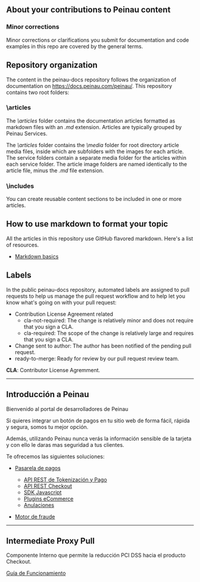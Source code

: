 ## About your contributions to Peinau content

### Minor corrections
Minor corrections or clarifications you submit for documentation and code examples in this repo are covered by the general terms.


## Repository organization
The content in the peinau-docs repository follows the organization of documentation on https://docs.peinau.com/peinau/. This repository contains two root folders:

### \articles
The *\articles* folder contains the documentation articles formatted as markdown files with an *.md* extension. Articles are typically grouped by Peinau Services.

The *\articles* folder contains the *\media* folder for root directory article media files, inside which are subfolders with the images for each article.  The service folders contain a separate media folder for the articles within each service folder. The article image folders are named identically to the article file, minus the *.md* file extension.

### \includes
You can create reusable content sections to be included in one or more articles. 

## How to use markdown to format your topic
All the articles in this repository use GitHub flavored markdown.  Here's a list of resources.

* [Markdown basics](https://help.github.com/articles/markdown-basics/)


## Labels
In the public peinau-docs repository, automated labels are assigned to pull requests to help us manage the pull request workflow and to help let you know what's going on with your pull request:

* Contribution License Agreement related
  * cla-not-required: The change is relatively minor and does not require that you sign a CLA.
  * cla-required: The scope of the change is relatively large and requires that you sign a CLA.
* Change sent to author: The author has been notified of the pending pull request.
* ready-to-merge: Ready for review by our pull request review team.

**CLA**: Contributor License Agremment.

----
## Introducción a Peinau

Bienvenido al portal de desarrolladores de Peinau

Si quieres integrar un botón de pagos en tu sitio web de forma fácil, rápida y segura, somos tu mejor opción.

Además, utilizando Peinau nunca verás la información sensible de la tarjeta y con ello le daras mas seguridad a tus clientes.

Te ofrecemos las siguientes soluciones:

- [Pasarela de pagos](Articulos/Pasarela-de-pagos.md)
  - [API REST de Tokenización y Pago](Articulos/Api-tokenizacion-pago.md)
  - [API REST Checkout](Articulos/Api-checkout.md)
  - [SDK Javascript](https://github.com/Peinau/peinau-javascript/blob/master/README.md)
  - [Plugins eCommerce](Plugins.md)
  - [Anulaciones](Articulos/Anulaciones.md)

- [Motor de fraude](Articulos/Motor-de-fraude.md)

----
## Intermediate Proxy Pull

Componente Interno que permite la reducción PCI DSS hacia el producto Checkout.

[Guía de Funcionamiento](articles/intermediate-proxy-pull/introduction.md)

